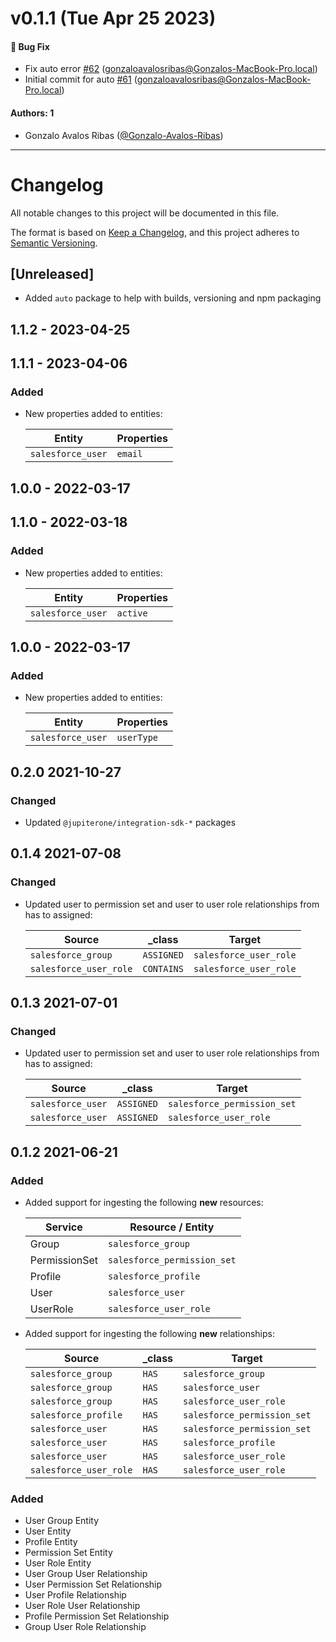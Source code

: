 # v0.1.1 (Tue Apr 25 2023)

#### 🐛 Bug Fix

- Fix auto error [#62](https://github.com/JupiterOne/graph-salesforce/pull/62) (gonzaloavalosribas@Gonzalos-MacBook-Pro.local)
- Initial commit for auto [#61](https://github.com/JupiterOne/graph-salesforce/pull/61) (gonzaloavalosribas@Gonzalos-MacBook-Pro.local)

#### Authors: 1

- Gonzalo Avalos Ribas ([@Gonzalo-Avalos-Ribas](https://github.com/Gonzalo-Avalos-Ribas))

---

# Changelog

All notable changes to this project will be documented in this file.

The format is based on [Keep a Changelog](https://keepachangelog.com/en/1.0.0/),
and this project adheres to
[Semantic Versioning](https://semver.org/spec/v2.0.0.html).

## [Unreleased]

- Added `auto` package to help with builds, versioning and npm packaging

## 1.1.2 - 2023-04-25

## 1.1.1 - 2023-04-06

### Added

- New properties added to entities:

  | Entity            | Properties |
  | ----------------- | ---------- |
  | `salesforce_user` | `email`    |

## 1.0.0 - 2022-03-17

## 1.1.0 - 2022-03-18

### Added

- New properties added to entities:

  | Entity            | Properties |
  | ----------------- | ---------- |
  | `salesforce_user` | `active`   |

## 1.0.0 - 2022-03-17

### Added

- New properties added to entities:

  | Entity            | Properties |
  | ----------------- | ---------- |
  | `salesforce_user` | `userType` |

## 0.2.0 2021-10-27

### Changed

- Updated `@jupiterone/integration-sdk-*` packages

## 0.1.4 2021-07-08

### Changed

- Updated user to permission set and user to user role relationships from has to
  assigned:

  | Source                 | \_class    | Target                 |
  | ---------------------- | ---------- | ---------------------- |
  | `salesforce_group`     | `ASSIGNED` | `salesforce_user_role` |
  | `salesforce_user_role` | `CONTAINS` | `salesforce_user_role` |

## 0.1.3 2021-07-01

### Changed

- Updated user to permission set and user to user role relationships from has to
  assigned:

  | Source            | \_class    | Target                      |
  | ----------------- | ---------- | --------------------------- |
  | `salesforce_user` | `ASSIGNED` | `salesforce_permission_set` |
  | `salesforce_user` | `ASSIGNED` | `salesforce_user_role`      |

## 0.1.2 2021-06-21

### Added

- Added support for ingesting the following **new** resources:

  | Service       | Resource / Entity           |
  | ------------- | --------------------------- |
  | Group         | `salesforce_group`          |
  | PermissionSet | `salesforce_permission_set` |
  | Profile       | `salesforce_profile`        |
  | User          | `salesforce_user`           |
  | UserRole      | `salesforce_user_role`      |

* Added support for ingesting the following **new** relationships:

  | Source                 | \_class | Target                      |
  | ---------------------- | ------- | --------------------------- |
  | `salesforce_group`     | `HAS`   | `salesforce_group`          |
  | `salesforce_group`     | `HAS`   | `salesforce_user`           |
  | `salesforce_group`     | `HAS`   | `salesforce_user_role`      |
  | `salesforce_profile`   | `HAS`   | `salesforce_permission_set` |
  | `salesforce_user`      | `HAS`   | `salesforce_permission_set` |
  | `salesforce_user`      | `HAS`   | `salesforce_profile`        |
  | `salesforce_user`      | `HAS`   | `salesforce_user_role`      |
  | `salesforce_user_role` | `HAS`   | `salesforce_user_role`      |

### Added

- User Group Entity
- User Entity
- Profile Entity
- Permission Set Entity
- User Role Entity
- User Group User Relationship
- User Permission Set Relationship
- User Profile Relationship
- User Role User Relationship
- Profile Permission Set Relationship
- Group User Role Relationship
